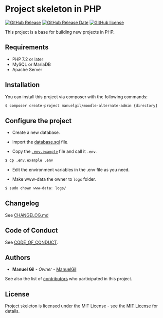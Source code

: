 # Project skeleton in PHP

[![GitHub Release](https://img.shields.io/github/v/release/ManuelGil/project-skeleton)]()
[![GitHub Release Date](https://img.shields.io/github/release-date/ManuelGil/project-skeleton)]()
[![GitHub license](https://img.shields.io/github/license/ManuelGil/project-skeleton)]()

This project is a base for building new projects in PHP.

## Requirements

-   PHP 7.2 or later
-   MySQL or MariaDB
-   Apache Server

## Installation

You can install this project via composer with the following commands:

```bash
$ composer create-project manuelgil/moodle-alternate-admin {directory} --prefer-dist
```

## Configure the project

- Create a new database.

- Import the [database.sql](./docs/database.sql) file.

-   Copy the [`.env.example`](./.env.example)
    file and call it `.env`.

```bash
$ cp .env.example .env
```

-   Edit the environment variables in the .env file as you need.

-   Make www-data the owner to `logs` folder.

```bash
$ sudo chown www-data: logs/
```

## Changelog

See [CHANGELOG.md](./CHANGELOG.md)

## Code of Conduct

See [CODE_OF_CONDUCT](./CODE_OF_CONDUCT.md).

## Authors

-   **Manuel Gil** - _Owner_ - [ManuelGil](https://github.com/ManuelGil)

See also the list of [contributors](https://github.com/ManuelGil/project-skeleton/contributors) who participated in this project.

## License

Project skeleton is licensed under the MIT License - see the [MIT License](https://opensource.org/licenses/MIT) for details.
